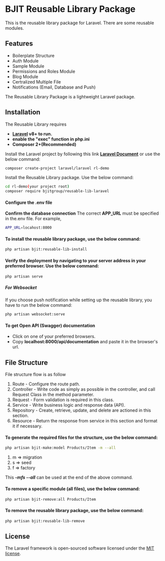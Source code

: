 # BJIT Reusable Library Package
This is the reusable library package for Laravel. There are some reusable modules.

## Features

- Boilerplate Structure 
- Auth Module 
- Sample Module 
- Permissions and Roles Module  
- Blog Module  
- Certralized Multiple File
- Notifications (Email, Database and Push)

The Reusable Library Package is a lightweight Laravel package.

## Installation

The Reusable Library requires
- **[Laravel](https://laravel.com/) v8+ to run.** 
- **enable the "exec" function in php.ini**  
- **Composer 2+(Recommended)**

Install the Laravel project by following this link
**[Laravel Document](https://laravel.com/docs)** or use the below command:
```sh 
composer create-project laravel/laravel rl-demo
```

Install the Reusable Library package. Use the below command:

```sh
cd rl-demo(your project root)
composer require bjitgroup/reusable-lib-laravel
```

#### Configure the .env file
**Confirm the database connection** 
The correct **APP_URL** must be specified in the.env file. For example,
```sh
APP_URL=locahost:8000 
```

#### To install the reusable library package, use the below command: 
```sh
php artisan bjit:reusable-lib-install
```

#### Verify the deployment by navigating to your server address in your preferred browser. Use the below command:

```sh
php artisan serve 
```

##### For Websocket 

If you choose push notification while setting up the reusable library, you have to run the below command:

```sh 
php artisan websocket:serve
```

#### To get Open API (Swagger) documentation
- Click on one of your preferred browsers.
- Copy **localhost:8000/api/documentation** and paste it in the browser's url.


## File Structure 
File structure flow is as follow
1. Route - Configure the route path.
2. Controller - Write code as simply as possible in the controller, and call Request Class in the method parameter.
3. Request - Form validation is required in this class.  
4. Service - Write business logic and response data (API).
5. Repository - Create, retrieve, update, and delete are actioned in this section.   
6. Resource - Return the response from service in this section and format it if necessary. 

#### To generate the required files for the structure, use the below command:
```sh
php artisan bjit-make:model Products/Item -m --all
```
1. m => migration 
2. s => seed 
3. f => factory

This **_-mfs --all_** can be used at the end of the above command.
#### To remove a specific module (all files), use the below command:
```sh
php artisan bjit-remove:all Products/Item
```

#### To remove the reusable library package, use the below command:
```sh
php artisan bjit:reusable-lib-remove
```

## License

The Laravel framework is open-sourced software licensed under the [MIT license](https://opensource.org/licenses/MIT).